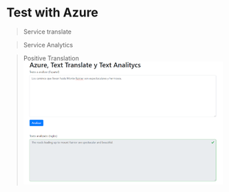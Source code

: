 # Test with Azure

> Service translate

> Service Analytics


> Positive Translation
![Screenshot](cpos.png) 
